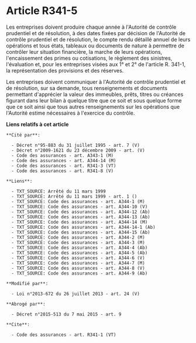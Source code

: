 # Article R341-5

Les entreprises doivent produire chaque année à l'Autorité de contrôle prudentiel et de résolution, à des dates fixées par
décision de l'Autorité de contrôle prudentiel et de résolution, le compte rendu détaillé annuel de leurs opérations et tous
états, tableaux ou documents de nature à permettre de contrôler leur situation financière, la marche de leurs opérations,
l'encaissement des primes ou cotisations, le règlement des sinistres, l'évaluation et, pour les entreprises visées aux 1° et
2° de l'article R. 341-1, la représentation des provisions et des réserves. 

Les entreprises doivent communiquer à l'Autorité de contrôle prudentiel et de résolution, sur sa demande, tous renseignements
et documents permettant d'apprécier la valeur des immeubles, prêts, titres ou créances figurant dans leur bilan à quelque
titre que ce soit et sous quelque forme que ce soit ainsi que tous autres renseignements sur les opérations que l'Autorité
estime nécessaires à l'exercice du contrôle.

**Liens relatifs à cet article**

	**Cité par**:

	  - Décret n°95-883 du 31 juillet 1995 - art. 7 (V)
	  - Décret n°2009-1621 du 23 décembre 2009 - art. (V)
	  - Code des assurances - art. A343-1 (M)
	  - Code des assurances - art. A344-14 (M)
	  - Code des assurances - art. R341-3 (VT)
	  - Code des assurances - art. R341-8 (V)

	**Liens**:

	  - TXT_SOURCE: Arrêté du 11 mars 1999
	  - TXT_SOURCE: Arrêté du 11 mars 1999 - art. 1 ()
	  - TXT_SOURCE: Code des assurances - art. A344-1 (M)
	  - TXT_SOURCE: Code des assurances - art. A344-10 (V)
	  - TXT_SOURCE: Code des assurances - art. A344-12 (Ab)
	  - TXT_SOURCE: Code des assurances - art. A344-13 (Ab)
	  - TXT_SOURCE: Code des assurances - art. A344-14 (M)
	  - TXT_SOURCE: Code des assurances - art. A344-14-1 (Ab)
	  - TXT_SOURCE: Code des assurances - art. A344-15 (Ab)
	  - TXT_SOURCE: Code des assurances - art. A344-2 (M)
	  - TXT_SOURCE: Code des assurances - art. A344-3 (M)
	  - TXT_SOURCE: Code des assurances - art. A344-4 (Ab)
	  - TXT_SOURCE: Code des assurances - art. A344-5 (Ab)
	  - TXT_SOURCE: Code des assurances - art. A344-6 (V)
	  - TXT_SOURCE: Code des assurances - art. A344-7 (M)
	  - TXT_SOURCE: Code des assurances - art. A344-8 (V)
	  - TXT_SOURCE: Code des assurances - art. A344-9 (Ab)

	**Modifié par**:

	  - Loi n°2013-672 du 26 juillet 2013 - art. 24 (V)

	**Abrogé par**:

	  - Décret n°2015-513 du 7 mai 2015 - art. 9

	**Cite**:

	  - Code des assurances - art. R341-1 (VT)
